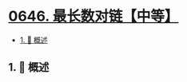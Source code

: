 # [0646. 最长数对链【中等】](https://github.com/Tdahuyou/TNotes.leetcode/tree/main/notes/0646.%20%E6%9C%80%E9%95%BF%E6%95%B0%E5%AF%B9%E9%93%BE%E3%80%90%E4%B8%AD%E7%AD%89%E3%80%91)

<!-- region:toc -->

- [1. 📝 概述](#1--概述)

<!-- endregion:toc -->

## 1. 📝 概述
